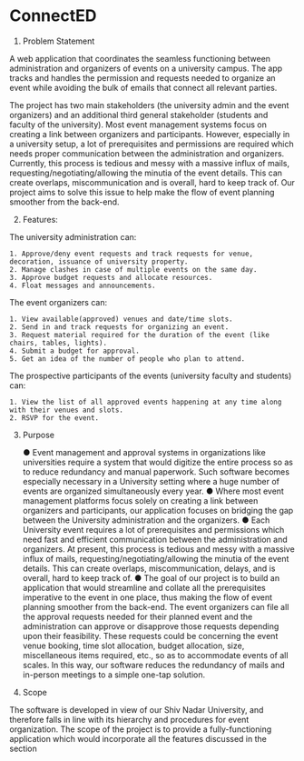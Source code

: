# ConnectED

1. Problem Statement

A web application that coordinates the seamless functioning between administration and organizers of events on a university campus. The app tracks and handles the 
permission and requests needed to organize an event while avoiding the bulk of emails that connect all relevant parties.

The project has two main stakeholders (the university admin and the event organizers) and an additional third general stakeholder (students and faculty of the 
university). Most event management systems focus on creating a link between organizers and participants. However, especially in a university setup, a lot of 
prerequisites and permissions are required which needs proper communication between the administration and organizers. Currently, this process is tedious and messy 
with a massive influx of mails, requesting/negotiating/allowing the minutia of the event details. This can create overlaps, miscommunication and is overall, hard to
keep track of. Our project aims to solve this issue to help make the flow of event planning smoother from the back-end.

2. Features:

The university administration can:

    1. Approve/deny event requests and track requests for venue, decoration, issuance of university property.
    2. Manage clashes in case of multiple events on the same day.
    3. Approve budget requests and allocate resources.
    4. Float messages and announcements.

The event organizers can:

    1. View available(approved) venues and date/time slots.
    2. Send in and track requests for organizing an event.
    3. Request material required for the duration of the event (like chairs, tables, lights).
    4. Submit a budget for approval.
    5. Get an idea of the number of people who plan to attend.

The prospective participants of the events (university faculty and students) can:

    1. View the list of all approved events happening at any time along with their venues and slots.
    2. RSVP for the event.

3. Purpose

    ● Event management and approval systems in organizations like universities require a system that would digitize the entire process so as to reduce redundancy and         manual paperwork. Such software becomes especially necessary in a University setting where a huge number of events are organized simultaneously every year.
    ● Where most event management platforms focus solely on creating a link between organizers and participants, our application focuses on bridging the gap between
      the University administration and the organizers.
    ● Each University event requires a lot of prerequisites and permissions which need fast and efficient communication between the administration and organizers. At
      present, this process is tedious and messy with a massive influx of mails, requesting/negotiating/allowing the minutia of the event details. This can create
      overlaps, miscommunication, delays, and is overall, hard to keep track of.
    ● The goal of our project is to build an application that would streamline and collate all the prerequisites imperative to the event in one place, thus making the       flow of event planning smoother from the back-end. The event organizers can file all the approval requests needed for their planned event and the administration       can approve or disapprove those requests depending upon their feasibility. These requests could be concerning the event venue booking, time slot allocation,           budget allocation, size, miscellaneous items required, etc., so as to accommodate events of all scales. In this way, our software reduces the redundancy of mails       and in-person meetings to a simple one-tap solution.

4. Scope

The software is developed in view of our Shiv Nadar University, and therefore falls in line with its hierarchy and procedures for event organization. The scope of 
the project is to provide a fully-functioning application which would incorporate all the features discussed in the section

